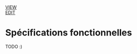 [VIEW](https://amleth.github.io/SHERLOCK/) <br/>
[EDIT](https://github.com/Amleth/SHERLOCK/blob/master/docs/index.md)

# Spécifications fonctionnelles

TODO :)
